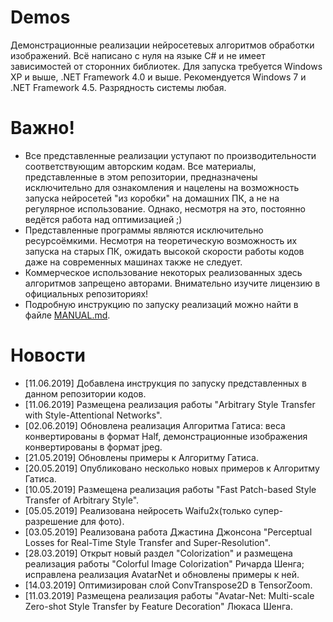 # Demos
Демонстрационные реализации нейросетевых алгоритмов обработки изображений. Всё написано с нуля на языке C# и не имеет зависимостей от сторонних библиотек. Для запуска требуется Windows XP и выше, .NET Framework 4.0 и выше. Рекомендуется Windows 7 и .NET Framework 4.5. Разрядность системы любая.

# Важно!

* Все представленные реализации уступают по производительности соответствующим авторским кодам. Все материалы, представленные в этом репозитории, предназначены исключительно для ознакомления и нацелены на возможность запуска нейросетей "из коробки" на домашних ПК, а не на регулярное использование. Однако, несмотря на это, постоянно ведётся работа над оптимизацией ;)
* Представленные программы являются исключительно ресурсоёмкими. Несмотря на теоретическую возможность их запуска на старых ПК, ожидать высокой скорости работы кодов даже на современных машинах также не следует.
* Коммерческое использование некоторых реализованных здесь алгоритмов запрещено авторами. Внимательно изучите лицензию в официальных репозиториях!
* Подробную инструкцию по запуску реализаций можно найти в файле [MANUAL.md](https://github.com/ColorfulSoft/StyleTransfer-Colorization-SuperResolution/blob/master/MANUAL.md).

# Новости

* [11.06.2019] Добавлена инструкция по запуску представленных в данном репозитории кодов.
* [11.06.2019] Размещена реализация работы "Arbitrary Style Transfer with Style-Attentional Networks".
* [02.06.2019] Обновлена реализация Алгоритма Гатиса: веса конвертированы в формат Half, демонстрационные изображения конвертированы в формат jpeg.
* [21.05.2019] Обновлены примеры к Алгоритму Гатиса.
* [20.05.2019] Опубликовано несколько новых примеров к Алгоритму Гатиса.
* [10.05.2019] Размещена реализация работы "Fast Patch-based Style Transfer of Arbitrary Style".
* [05.05.2019] Реализована нейросеть Waifu2x(только супер-разрешение для фото).
* [03.05.2019] Реализована работа Джастина Джонсона "Perceptual Losses for Real-Time Style Transfer and Super-Resolution".
* [28.03.2019] Открыт новый раздел "Colorization" и размещена реализация работы "Colorful Image Colorization" Ричарда Шенга; исправлена реализация AvatarNet и обновлены примеры к ней.
* [14.03.2019] Оптимизирован слой ConvTranspose2D в TensorZoom.
* [11.03.2019] Размещена реализация работы "Avatar-Net: Multi-scale Zero-shot Style Transfer by Feature Decoration" Люкаса Шенга.
